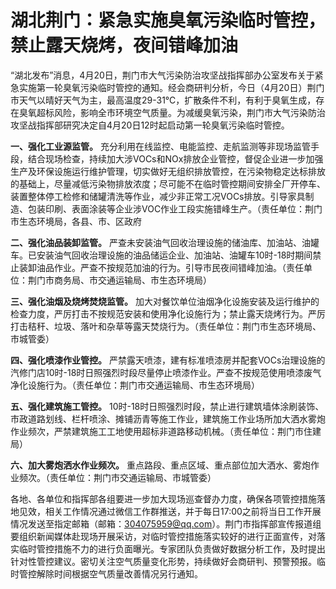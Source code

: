 # 湖北荆门：紧急实施臭氧污染临时管控，禁止露天烧烤，夜间错峰加油

“湖北发布”消息，4月20日，荆门市大气污染防治攻坚战指挥部办公室发布关于紧急实施第一轮臭氧污染临时管控的通知。经会商研判分析，今日（4月20日）荆门市天气以晴好天气为主，最高温度29-31℃，扩散条件不利，有利于臭氧生成，存在臭氧超标风险，影响全市环境空气质量。为减缓臭氧污染，荆门市大气污染防治攻坚战指挥部研究决定自4月20日12时起启动第一轮臭氧污染临时管控。

**一、强化工业源监管。**
充分利用在线监控、电能监控、走航监测等非现场监管手段，结合现场检查，持续加大涉VOCs和NOx排放企业管控，督促企业进一步加强生产及环保设施运行维护管理，切实做好无组织排放管控，在污染物稳定达标排放的基础上，尽量减低污染物排放浓度；尽可能不在临时管控期间安排全厂开停车、装置整体停工检修和储罐清洗等作业，减少非正常工况VOCs排放。引导家具制造、包装印刷、表面涂装等企业涉VOC作业工段实施错峰生产。（责任单位：荆门市生态环境局，各县、市、区政府

**二、强化油品装卸监管。**
严查未安装油气回收治理设施的储油库、加油站、油罐车。已安装油气回收治理设施的油品储运企业、加油站、油罐车10时-18时期间禁止装卸油品作业。严查不按规范加油的行为。引导市民夜间错峰加油。（责任单位：荆门市商务局、市交通运输局、市生态环境局）

**三、强化油烟及烧烤焚烧监管。**
加大对餐饮单位油烟净化设施安装及运行维护的检查力度，严厉打击不按规范安装和使用净化设施行为；禁止露天烧烤行为。严厉打击秸秆、垃圾、落叶和杂草等露天焚烧行为。（责任单位：荆门市生态环境局、市城管委）

**四、强化喷漆作业管控。**
严禁露天喷漆，建有标准喷漆房并配套VOCs治理设施的汽修门店10时-18时日照强烈时段尽量停止喷漆作业。严查不按规范使用喷漆废气净化设施行为。（责任单位：荆门市交通运输局、市生态环境局）

**五、强化建筑施工管控。**
10时-18时日照强烈时段，禁止进行建筑墙体涂刷装饰、市政道路划线、栏杆喷涂、摊铺沥青等施工作业，建筑施工作业场所加大洒水雾炮作业频次，严禁建筑施工工地使用超标非道路移动机械。（责任单位：荆门市住建局）

**六、加大雾炮洒水作业频次。** 重点路段、重点区域、重点部位加大洒水、雾炮作业频次。（责任单位：荆门市交通运输局、市城管委）

各地、各单位和指挥部各组要进一步加大现场巡查督办力度，确保各项管控措施落地见效，相关工作情况通过微信工作群推送，并于每日17:00之前将当日工作开展情况发送至指定邮箱（邮箱：304075959@qq.com）。荆门市指挥部宣传报道组要组织新闻媒体赴现场开展采访，对临时管控措施落实较好的进行正面宣传，对落实临时管控措施不力的进行负面曝光。专家团队负责做好数据分析工作，及时提出针对性管控建议。密切关注空气质量变化形势，持续做好会商研判、预警预报。临时管控解除时间根据空气质量改善情况另行通知。

